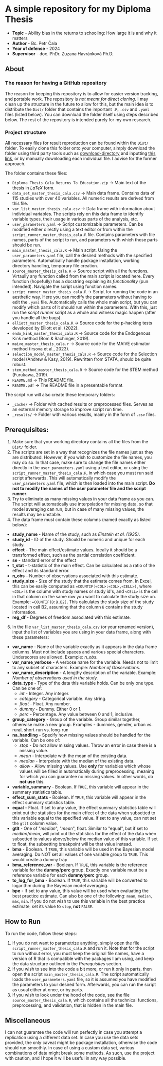 # A simple repository for my Diploma Thesis
* **Topic** - Ability bias in the returns to schooling: How large it is and why it matters
* **Author** - Bc. Petr Čala
* **Year of defense** - 2024
* **Supervisor** - doc. PhDr. Zuzana Havránková Ph.D.

## About

### The reason for having a GitHub repository

The reason for keeping this repository is to allow for easier version tracking, and portable work. The repository is *not meant for direct cloning*. I may clean up the structure in the future to allow for this, but the main idea is to distribute the `Dist/` folder that contains the important `.R`, `.csv` and `.yaml` files (listed below). You can download the folder itself using steps described below. The rest of the repository is intended purely for my own research.

### Project structure

All necessary files for result reproduction can be found within the `Dist/` folder. To easily clone this folder onto your computer, simply download the folder using third party tools such as [download-directory](https://download-directory.github.io/) and inputting [this link](https://github.com/PetrCala/Diploma-Thesis/tree/master/Dist), or by manually downloading each individual file. I advise for the former approach.

The folder contains these files:
* `Diploma Thesis Cala Returns To Education.zip` -> Main text of the thesis in *LaTeX* form.
* `data_set_master_thesis_cala.csv` -> Main data frame. Contains data of 115 studies with over 40 variables. All numeric results are derived from this file.
* `var_list_master_thesis_cala.csv` -> Data frame with information about individual variables. The scripts rely on this data frame to identify variable types, their usage in various parts of the analysis, etc.
* `user_parameters.yaml` -> Script customizable parameters. Can be modified either directly using a text editor or from within the `script_runner_master_thesis_cala.R` file. Contains parameters with file names, parts of the script to run, and parameters with which those parts should be run.
* `main_master_thesis_cala.R` -> Main script. Using the `user_parameters.yaml` file, call the desired methods with the specified parameters. Automatically handle package installation, working directory handling, temporary file creation.
* `source_master_thesis_cala.R` -> Source script with all the functions. Virtaully any function called from the main script is located here. Every function (hopefully) has a docstring explaining its *functionality* (pun intended). Navigate the script using function names.
* `script_runner_master_thesis_cala.R` -> Script for running the code in an aesthetic way. Here you can modify the parameters without having to edit the `.yaml` file. Automatically calls the whole main script, but you can modify which parts of it should run within the parameters. With this, just run the *script runner* script as a whole and witness magic happen (after you handle all the bugs).
* `elliott_master_thesis_cala.R` -> Source code for the p-hacking tests developed by Elliott et al. (2022).
* `endo_kink_master_thesis_cala.R` -> Source code for the Endogenous Kink method (Bom & Rachinger, 2019).
* `maive_master_thesis_cala.r` -> Source code for the MAIVE estimator method (Irsova et al., 2023).
* `selection_model_master_thesis_cala.R` -> Source code for the Selection model (Andrew & Kasy, 2019). Rewritten from STATA, should be quite robust.
* `stem_method_master_thesis_cala.R` -> Source code for the STEM method (Furukawa, 2019).
* `README.md` -> This README file.
* `README.pdf` -> The README file in a presentable format.

The script run will also create these temporary folders:
* `_cache/` -> Folder with cached results or preprocessed files. Serves as an external memory storage to improve script run time.
* `_results/` -> Folder with various results, mainly in the form of `.csv` files.

## Prerequisites:
 1. Make sure that your working directory contains all the files from the `Dist/` folder.
 2. The scripts are set in a way that recognizes the file names just as they are distributed. However, if you wish to customize the file names, you may do so. In that case, make sure to change the file names either directly in the `user_parameters.yaml` using a text editor, or using the `script_runner_master_thesis_cala.R`, in which case you must run said script afterwards. This will automatically modify the `user_parameters.yaml` file, which is then loaded into the main script. **Do not to modify the names of the user parameter file and the script runner**.
 3. Try to eliminate as many missing values in your data frame as you can.
    The script will automatically use interpolation for missing data, so that model averaging
    can run, but in case of many missing values, the results may be unstable.
 4. The data frame must contain these columns (named exactly as listed below):
   * **study_name** - Name of the study, such as *Einstein et al. (1935)*.
   * **study_id** - ID of the study. Should be numeric and unique for each study.
   * **effect** -  The main effect/estimate values. Ideally it should be  a transformed effect, such as
     the partial correlation coefficient.
   * **se** - standard error of the effect
   * **t_stat** - t-statistic of the main effect. Can be calculated as a ratio of the effect
     and its standard error.
   * **n_obs** - Number of observations associated with this estimate.
   * **study_size** - Size of the study that the estimate comes from. In Excel, this can be easily
     computed as `=COUNTIF(<COL>:<COL>,<CELL>)`, where `<COL>` is the column with study names or
     study id's, and `<CELL>` is the cell in that column on the same row you want to calculate the
     study size on. Example: `=COUNTIF(B:B,B2)`. This calculates the study size of the study located
     in cell B2, assuming that the column `B` contains the study information.
   * **reg_df** - Degrees of freedom associated with this estimate.
 5. In the file `var_list_master_thesis_cala.csv` (or your renamed version), input the list of variables you are using in your data frame,
   along with these parameters:
   * **var_name** - Name of the variable exactly as it appears in the data frame columns. Must not include
     spaces and various special characters. Underscores are allowed. Example: *n_obs*.
   * **var_name_verbose** - A verbose name for the variable. Needs not to limit to any subset of characters. Example: *Number of Observations*.
   * **var_name_description** - A lengthy description of the variable. Example: *Number of observations used in the study.*
   * **data_type** - Type of the data this variable holds. Can be only one type. Can be one of:
     - *int* - Integer. Any integer.
     - *category* - Categorical variable. Any string.
     - *float* - Float. Any number.
     - *dummy* - Dummy. Either 0 or 1.
     - *perc* - Percentage. Any value between 0 and 1, inclusive.
   * **group_category** - Group of the variable. Group similar together, otherwise make a new group.
     Examples - dummies, gender, urban vs. rural, short-run vs. long-run
   * **na_handling** - Specify how missing values should be handled for the variable. Can be one of:
     - *stop* - Do not allow missing values. Throw an error in case there is a missing value.
     - *mean* - Interpolate with the mean of the existing data.
     - *median* - Interpolate with the median of the existing data.
     - *allow* - Allow missing values. Use **only** for variables which whose values will be filled in automatically during preprocessing, meaning for which you can guarantee no missing values. In other words, do **not use** this.
   * **variable_summary** - Boolean. If `TRUE`, this variable will appear in the summary statistics table.
   * **effect_sum_stats** - Boolean. If `TRUE`, this variable will appear in the effect summary statistics table.
   * **equal** - Float. If set to any value, the effect summary statistics table will print out the statistics
     for the main effect of the data when subsetted to this variable equal to the specified value.
     If set to any value, can not set the `gtlt` column value.
   * **gtlt** - One of "*median*", "*mean*", float. Similar to "equal", but if set to *median*/*mean*, will print out the statistics
     for the effect of the data when subsetted to values above/below the median value of this variable.
     If set to float, the subsetting breakpoint will be that value instead.
   * **bma** - Boolean. If `TRUE`, this variable will be used in the Bayesian model averaging. Do NOT set all
     values of one variable group to `TRUE`. This would create a dummy trap.
   * **bma_reference_var** - Boolean. If `TRUE`, this variable is the reference variable for the **dummy**/**perc** group. Exactly one variable must be a reference variable
     for each **dummy**/**perc** group.
   * **to_log_for_bma** - Boolean. If `TRUE`, this variable will be converted to logarithm during the 
     Bayesian model averaging.
   * **bpe** - If set to any value, this value will be used when evaluating the best practice estimate. Can also be one of the following: `mean`, `median`, `max`, `min`. If you do not wish to use this variable in the best practice estimate, set its value to `stop`, **not** `FALSE`.

## How to Run
To run the code, follow these steps:
1. If you do not want to parametrize anything, simply open the file `script_runner_master_thesis_cala.R` and run it. Note that for the script to run without error, you must keep the original file names, have a version of R that is compatible with the packages I am using, and keep the data structure outlined in the *Prerequisites* section.
2. If you wish to see into the code a bit more, or run it only in parts, then open the script `main_master_thesis_cala.R`. The script automatically loads the `user_parameters.yaml` file, so it is assumed you have modified the parameters to your desired form. Afterwards, you can run the script as usual either at once, or by parts.
3. If you wish to look under the hood of the code, see the file `source_master_thesis_cala.R`, which contains all the technical functions, preprocessing, and validation, that is hidden in the main file.

## Miscellaneous
I can not guarantee the code will run perfectly in case you attempt a replication using a different data set. In case you use the data sets provided, the only caveat might be package installation, otherwise the code should run smoothly. In case of using a custom data set, various combinations of data might break some methods. As such, use the project with caution, and I hope it will be useful in any way possible.



